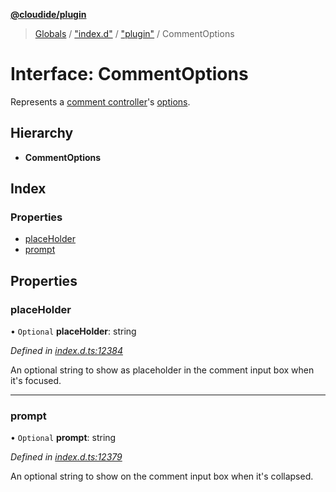**[@cloudide/plugin](../README.md)**

> [Globals](../README.md) / ["index.d"](../modules/_index_d_.md) / ["plugin"](../modules/_index_d_._plugin_.md) / CommentOptions

# Interface: CommentOptions

Represents a [comment controller](#CommentController)'s [options](#CommentController.options).

## Hierarchy

* **CommentOptions**

## Index

### Properties

* [placeHolder](_index_d_._plugin_.commentoptions.md#placeholder)
* [prompt](_index_d_._plugin_.commentoptions.md#prompt)

## Properties

### placeHolder

• `Optional` **placeHolder**: string

*Defined in [index.d.ts:12384](https://github.com/shuyaqian/cloudide-plugin-api/blob/57a3a2a/index.d.ts#L12384)*

An optional string to show as placeholder in the comment input box when it's focused.

___

### prompt

• `Optional` **prompt**: string

*Defined in [index.d.ts:12379](https://github.com/shuyaqian/cloudide-plugin-api/blob/57a3a2a/index.d.ts#L12379)*

An optional string to show on the comment input box when it's collapsed.
